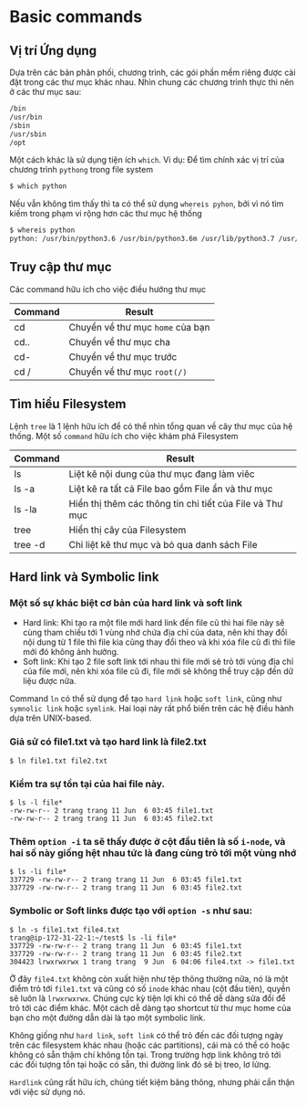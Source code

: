 # Basic commands
## Vị trí Ứng dụng
Dựa trên các bản phân phối, chương trình, các gói phần mềm riêng được cài đặt trong các thư mục khác nhau. Nhìn chung các chương trình thực thi nên ở các thư mục sau:
```sh
/bin
/usr/bin
/sbin
/usr/sbin
/opt
```
Một cách khác là sử dụng tiện ích `which`. Vi dụ: Để tìm chính xác vị trí của chương trình `pythong` trong file system
```sh
$ which python

```
Nếu vẫn không tìm thấy thì ta có thể sử dụng `whereis pyhon`, bởi vì nó tìm kiếm trong phạm vi rộng hơn các thư mục hệ thống
```sh
$ whereis python
python: /usr/bin/python3.6 /usr/bin/python3.6m /usr/lib/python3.7 /usr/lib/python2.7 /usr/lib/python3.6 /etc/python2.7 /etc/python3.6 /usr/local/lib/python3.6 /usr/include/python3.6m /usr/share/python
```
## Truy cập thư mục
Các command hữu ích cho việc điều hướng thư mục

|Command|Result|
|-------|------|
|cd|Chuyển về thư mục `home` của bạn|
|cd..|Chuyển về thư mục cha|
|cd-|Chuyển về thư mục trước|
|cd /|Chuyển về thư mục `root(/)`|

## Tìm hiểu Filesystem
Lệnh `tree` là 1 lệnh hữu ích để có thể nhìn tổng quan về cây thư mục của hệ thống. Một số `command` hữu ích cho việc khám phá Filesystem

|Command|Result|
|-------|------|
|ls|Liệt kê nội dung của thư mục đang làm viêc|
|ls -a|Liệt kê ra tất cả File bao gồm File ẩn và thư mục|
|ls -la|Hiển thị thêm các thông tin chi tiết của File và Thư mục|
|tree|Hiển thị cây của Filesystem|
|tree -d|Chỉ liệt kê thư mục và bỏ qua danh sách File|

## Hard link và Symbolic link

### Một số sự khác biệt cơ bản của hard link và soft link</br>
- Hard link: Khi tạo ra một file mới hard link đến file cũ thì hai file này sẽ cùng tham chiếu tới 1 vùng nhớ chứa địa chỉ của data, nên khi thay đổi nội dung từ 1 file thì file kia cũng thay đổi theo và khi xóa file cũ đi thì file mới đó không ảnh hưởng.</br>
- Soft link: Khi tạo 2 file soft link tới nhau thì file mới sẽ trỏ tới vùng địa chỉ của file mới, nên khi xóa file cũ đi, file mới sẽ không thể truy cập đến dữ liệu được nữa.

Command `ln` có thể sử dụng để tạo `hard link` hoặc `soft link`, cũng như `symnolic link` hoặc `symlink`. Hai loại này rất phổ biến trên các hệ điều hành dựa trên UNIX-based.

### Giả sử có file1.txt và tạo hard link là file2.txt

	$ ln file1.txt file2.txt
### Kiểm tra sự tồn tại của hai file này.

	$ ls -l file*
	-rw-rw-r-- 2 trang trang 11 Jun  6 03:45 file1.txt
	-rw-rw-r-- 2 trang trang 11 Jun  6 03:45 file2.txt
### Thêm `option -i` ta sẽ thấy được ở cột đầu tiên là số `i-node`, và hai số này giống hệt nhau tức là đang cùng trỏ tới một vùng nhớ

	$ ls -li file*
	337729 -rw-rw-r-- 2 trang trang 11 Jun  6 03:45 file1.txt
	337729 -rw-rw-r-- 2 trang trang 11 Jun  6 03:45 file2.txt

### Symbolic or Soft links được tạo với `option -s` như sau:

	$ ln -s file1.txt file4.txt
	trang@ip-172-31-22-1:~/test$ ls -li file*
	337729 -rw-rw-r-- 2 trang trang 11 Jun  6 03:45 file1.txt
	337729 -rw-rw-r-- 2 trang trang 11 Jun  6 03:45 file2.txt
	304423 lrwxrwxrwx 1 trang trang  9 Jun  6 04:06 file4.txt -> file1.txt
  
Ở đây `file4.txt` không còn xuất hiện như tệp thông thường nữa, nó là một điểm trỏ tới `file1.txt` và cũng có số `inode` khác nhau (cột đầu tiên), quyền sẽ luôn là `lrwxrwxrwx`. Chúng cực kỳ tiện lợi khi có thể dễ dàng sửa đổi để trỏ tới các điểm khác. Một cách dễ dàng tạo shortcut từ thư mục home của bạn cho một đường dẫn dài là tạo một symbolic link.

Không giống như `hard link`, `soft link` có thể trỏ đến các đối tượng ngày trên các filesystem khác nhau (hoặc các partitions), cái mà có thể có hoặc không có sẵn thậm chí không tồn tại. Trong trường hợp link không trỏ tới các đối tượng tồn tại hoặc có sẵn, thì đường link đó sẽ bị treo, lơ lửng.

`Hardlink` cũng rất hữu ích, chúng tiết kiệm băng thông, nhưng phải cẩn thận với việc sử dụng nó.
